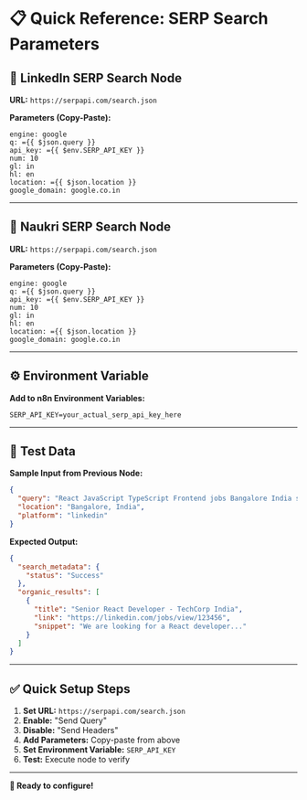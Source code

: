# 📋 Quick Reference: SERP Search Parameters

## 🔗 **LinkedIn SERP Search Node**

**URL:** `https://serpapi.com/search.json`

**Parameters (Copy-Paste):**

```
engine: google
q: ={{ $json.query }}
api_key: ={{ $env.SERP_API_KEY }}
num: 10
gl: in
hl: en
location: ={{ $json.location }}
google_domain: google.co.in
```

---

## 🏢 **Naukri SERP Search Node**

**URL:** `https://serpapi.com/search.json`

**Parameters (Copy-Paste):**

```
engine: google
q: ={{ $json.query }}
api_key: ={{ $env.SERP_API_KEY }}
num: 10
gl: in
hl: en
location: ={{ $json.location }}
google_domain: google.co.in
```

---

## ⚙️ **Environment Variable**

**Add to n8n Environment Variables:**

```
SERP_API_KEY=your_actual_serp_api_key_here
```

---

## 🧪 **Test Data**

**Sample Input from Previous Node:**
```json
{
  "query": "React JavaScript TypeScript Frontend jobs Bangalore India site:linkedin.com/jobs",
  "location": "Bangalore, India",
  "platform": "linkedin"
}
```

**Expected Output:**
```json
{
  "search_metadata": {
    "status": "Success"
  },
  "organic_results": [
    {
      "title": "Senior React Developer - TechCorp India",
      "link": "https://linkedin.com/jobs/view/123456",
      "snippet": "We are looking for a React developer..."
    }
  ]
}
```

---

## ✅ **Quick Setup Steps**

1. **Set URL:** `https://serpapi.com/search.json`
2. **Enable:** "Send Query"
3. **Disable:** "Send Headers"
4. **Add Parameters:** Copy-paste from above
5. **Set Environment Variable:** `SERP_API_KEY`
6. **Test:** Execute node to verify

---

**🎯 Ready to configure!** 